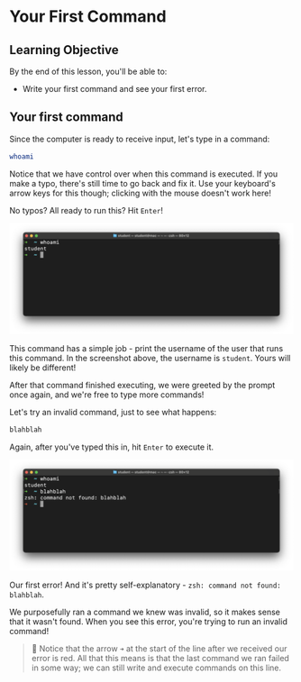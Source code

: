 # Your First Command

## Learning Objective

By the end of this lesson, you'll be able to:

* Write your first command and see your first error.

## Your first command

Since the computer is ready to receive input, let's type in a command:

```bash
whoami
```

Notice that we have control over when this command is executed. If you make a typo, there's still time to go back and fix it. Use your keyboard's arrow keys for this though; clicking with the mouse doesn't work here!

No typos? All ready to run this? Hit `Enter`!

![The whoami command successfully running and printing student](../assets/whoami.png)

This command has a simple job - print the username of the user that runs this command. In the screenshot above, the username is `student`. Yours will likely be different!

After that command finished executing, we were greeted by the prompt once again, and we're free to type more commands!

Let's try an invalid command, just to see what happens:

```bash
blahblah
```

Again, after you've typed this in, hit `Enter` to execute it.

![Oh no, blahblah isn't a valid command!](../assets/blahblah.png)

Our first error! And it's pretty self-explanatory - `zsh: command not found: blahblah`.

We purposefully ran a command we knew was invalid, so it makes sense that it wasn't found. When you see this error, you're trying to run an invalid command!

> 🧠 Notice that the arrow `➜` at the start of the line after we received our error is red. All that this means is that the last command we ran failed in some way; we can still write and execute commands on this line.
